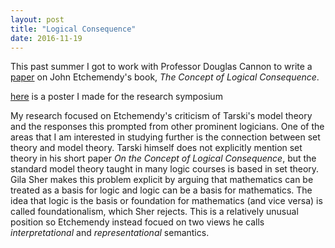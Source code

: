 ```yaml
---
layout: post
title: "Logical Consequence"
date: 2016-11-19
---
```


This past summer I got to work with Professor Douglas Cannon to write a [paper](http://soundideas.pugetsound.edu/summer_research/276) on John Etchemendy's book, *The Concept of Logical Consequence*.

[here](/../../../../data/logic_poster.pdf) is a poster I made for the research symposium


My research focused on Etchemendy's criticism of Tarski's model theory and the responses this prompted from other prominent logicians. One of the areas that I am interested in studying further is the connection between set theory and model theory. Tarski himself does not explicitly mention set theory in his short paper *On the Concept of Logical Consequence*, but the standard model theory taught in many logic courses is based in set theory. Gila Sher makes this problem explicit by arguing that mathematics can be treated as a basis for logic and logic can be a basis for mathematics. The idea that logic is the basis or foundation for mathematics (and vice versa) is called foundationalism, which Sher rejects. This is a relatively unusual position so Etchemendy instead focued on two views he calls *interpretational* and *representational* semantics.

<!-- ![Poster](/../../../../data/logic_poster.pdf) -->
<!-- {:width="100%"} -->
<!-- ![](https://jessejenks.github.io/data/logic_poster.pdf ){:width="100%"} -->
